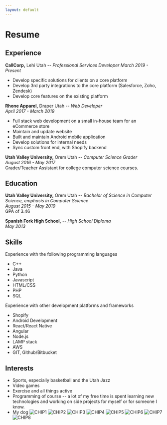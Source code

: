 ```yaml
---
layout: default
---
```


# Resume

## Experience

**CallCorp,** Lehi Utah -- _Professional Services Developer_
_March 2019 - Present_

* Develop specific solutions for clients on a core platform
* Develop 3rd party integrations to the core platform (Salesforce, Zoho, Zendesk)
* Develop core features on the existing platform

**Rhone Apparel,** Draper Utah -- _Web Developer_  
_April 2017 - March 2019_  

* Full stack web development on a small in-house team for an eCommerce store 
* Maintain and update website 
* Built and maintain Android mobile application 
* Develop solutions for internal needs 
* Sync custom front end, with Shopify backend


**Utah Valley University,** Orem Utah -- _Computer Science Grader_  
_August 2016 - May 2017_  
Grader/Teacher Assistant for college computer science courses.

## Education

**Utah Valley University,** Orem Utah -- _Bachelor of Science in Computer Science, emphasis in Computer Science_  
_August 2015 - May 2019_  
GPA of 3.46

**Spanish Fork High School,** -- _High School Diploma_  
_May 2013_  

## Skills

Experience with the following programming languages

* C++
* Java
* Python
* Javascript
* HTML/CSS
* PHP
* SQL

Experience with other development platforms and frameworks

* Shopify
* Android Development
* React/React Native
* Angular
* Node.js
* LAMP stack
* AWS
* GIT, Github/Bitbucket

## Interests

* Sports, especially basketball and the Utah Jazz
* Video games
* Exercise and all things active
* Programming of course -- a lot of my free time is spent learning new technologies and working on side projects for myself or for someone I know.
* My dog
![CHIP1](assets/images/Chip1.jpg)
![CHIP2](assets/images/Chip2.jpg)
![CHIP3](assets/images/Chip3.jpg)
![CHIP4](assets/images/Chip4.jpg)
![CHIP5](assets/images/CHIP5.jpg)
![CHIP6](assets/images/CHIP6.jpg)
![CHIP7](assets/images/CHIP7.jpg)
![CHIP8](assets/images/CHIP8.jpg)
